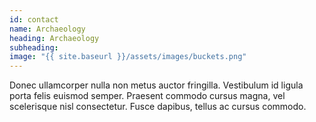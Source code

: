 ```yaml
---
id: contact
name: Archaeology
heading: Archaeology
subheading: 
image: "{{ site.baseurl }}/assets/images/buckets.png"
---
```


Donec ullamcorper nulla non metus auctor fringilla. Vestibulum id ligula porta felis euismod semper. Praesent commodo cursus magna, vel scelerisque nisl consectetur. Fusce dapibus, tellus ac cursus commodo.
